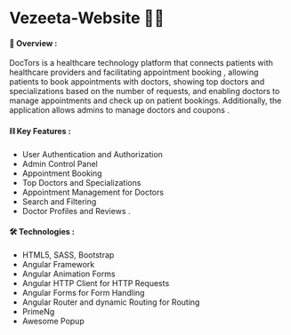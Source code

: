# Vezeeta-Website 👨‍🔬
#### 🔗 Overview : 
DocTors is a healthcare technology platform that connects patients with healthcare providers and facilitating appointment booking , allowing patients to book appointments with doctors, showing top doctors and specializations based on the number of requests, and enabling doctors to manage appointments and check up on patient bookings. Additionally, the application allows admins to manage doctors and coupons .

#### ⛓ Key Features :
- User Authentication and Authorization
- Admin Control Panel 
- Appointment Booking 
- Top Doctors and Specializations 
- Appointment Management for Doctors 
- Search and Filtering 
- Doctor Profiles and Reviews .
#### 🛠 Technologies :
- HTML5, SASS, Bootstrap 
- Angular Framework 
- Angular Animation Forms 
- Angular HTTP Client for HTTP Requests 
- Angular Forms for Form Handling 
- Angular Router and dynamic Routing for Routing
- PrimeNg
- Awesome Popup




